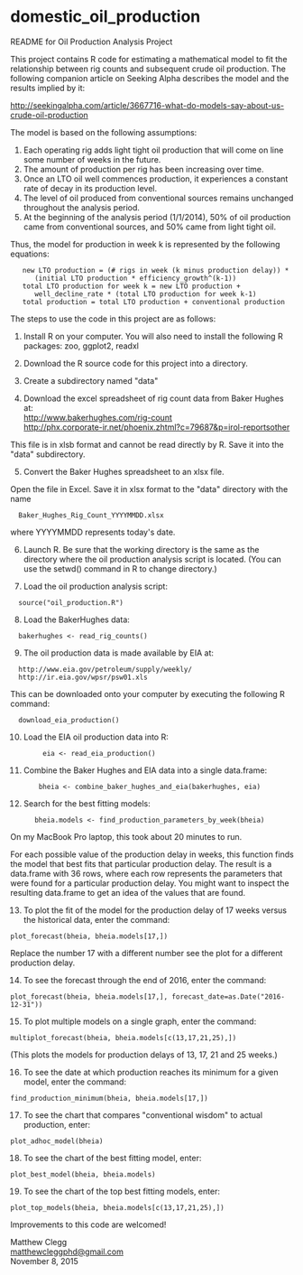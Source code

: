 # domestic_oil_production

README for Oil Production Analysis Project

This project contains R code for estimating a mathematical model to fit
the relationship between rig counts and subsequent crude oil production.
The following companion article on Seeking Alpha describes the 
model and the results implied by it:

  http://seekingalpha.com/article/3667716-what-do-models-say-about-us-crude-oil-production

The model is based on the following assumptions:

1.  Each operating rig adds light tight oil production that will come on line some number of weeks in the future.
2.  The amount of production per rig has been increasing over time.
3.  Once an LTO oil well commences production, it experiences a constant rate of decay in its production level.
4.  The level of oil produced from conventional sources remains unchanged throughout the analysis period.
5.  At the beginning of the analysis period (1/1/2014), 50% of oil production came from conventional sources, and 50% came from light tight oil.

Thus, the model for production in week k is represented by the following equations:

       new LTO production = (# rigs in week (k minus production delay)) * 
          (initial LTO production * efficiency_growth^(k-1))
       total LTO production for week k = new LTO production + 
          well_decline_rate * (total LTO production for week k-1)
       total production = total LTO production + conventional production

The steps to use the code in this project are as follows:

1.  Install R on your computer.  You will also need to install the following R
packages: zoo, ggplot2, readxl

2.  Download the R source code for this project into a directory.  

3.  Create a subdirectory named "data"

4.  Download the excel spreadsheet of rig count data from Baker Hughes at:<br>
	http://www.bakerhughes.com/rig-count
        <br>
	http://phx.corporate-ir.net/phoenix.zhtml?c=79687&p=irol-reportsother
	
  This file is in xlsb format and cannot be read directly by R.
  Save it into the "data" subdirectory.

5.  Convert the Baker Hughes spreadsheet to an xlsx file.  

  Open the file in Excel.  Save it in xlsx format to the "data" directory with the name
  ```
   	Baker_Hughes_Rig_Count_YYYYMMDD.xlsx
   ```
  where YYYYMMDD represents today's date.

6.  Launch R.  Be sure that the working directory is the same as the
  directory where the oil production analysis script is located.  (You can use
  the setwd() command in R to change directory.)

7.  Load the oil production analysis script:

  ```
	source("oil_production.R")
  ```

8.  Load the BakerHughes data:

  ```
	bakerhughes <- read_rig_counts()
  ```

9.  The oil production data is made available by EIA at:

  ```
	http://www.eia.gov/petroleum/supply/weekly/
	http://ir.eia.gov/wpsr/psw01.xls
  ```

  This can be downloaded onto your computer by executing the following R command:
  ```
    download_eia_production()
  ```

10.  Load the EIA oil production data into R:

  ```
          eia <- read_eia_production()
  ```

11.  Combine the Baker Hughes and EIA data into a single data.frame:

  ```
         bheia <- combine_baker_hughes_and_eia(bakerhughes, eia)
  ```

12.  Search for the best fitting models:

  ```
        bheia.models <- find_production_parameters_by_week(bheia)
  ```

  On my MacBook Pro laptop, this took about 20 minutes to run.

  For each possible value of the production delay in weeks, this function finds the
  model that best fits that particular production delay.  The result is a data.frame 
  with 36 rows, where each row represents the parameters that were found for
  a particular production delay.  You might want to inspect the resulting data.frame
  to get an idea of the values that are found.

13.  To plot the fit of the model for the production delay of 17 weeks versus
the historical data, enter the command:

  ```
  plot_forecast(bheia, bheia.models[17,])
  ```

  Replace the number 17 with a different number see the plot for
  a different production delay.

14.  To see the forecast through the end of 2016, enter the command:

  ```
  plot_forecast(bheia, bheia.models[17,], forecast_date=as.Date("2016-12-31"))
  ```

15.  To plot multiple models on a single graph, enter the command:

  ```
  multiplot_forecast(bheia, bheia.models[c(13,17,21,25),])
  ```

  (This plots the models for production delays of 13, 17, 21 and 25 weeks.)

16.  To see the date at which production reaches its minimum for a given model, enter the command:

  ```
  find_production_minimum(bheia, bheia.models[17,])
  ```

17.  To see the chart that compares "conventional wisdom" to actual production, enter:

  ```
  plot_adhoc_model(bheia)
  ```

18.  To see the chart of the best fitting model, enter:

  ```
  plot_best_model(bheia, bheia.models)
  ```

19.  To see the chart of the top best fitting models, enter:

  ```
  plot_top_models(bheia, bheia.models[c(13,17,21,25),])
  ```

Improvements to this code are welcomed!

Matthew Clegg
<br>
matthewcleggphd@gmail.com
<br>
November 8, 2015
